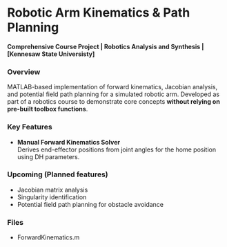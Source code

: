 # Robotic Arm Kinematics & Path Planning  
**Comprehensive Course Project | Robotics Analysis and Synthesis | [Kennesaw State Universisty]**  

### Overview  
MATLAB-based implementation of forward kinematics, Jacobian analysis, and potential field path planning for a simulated robotic arm. Developed as part of a robotics course to demonstrate core concepts **without relying on pre-built toolbox functions**.

### Key Features 
- **Manual Forward Kinematics Solver**  
  Derives end-effector positions from joint angles for the home position using DH parameters.

### Upcoming (Planned features)
- Jacobian matrix analysis  
- Singularity identification  
- Potential field path planning for obstacle avoidance  


### Files
- ForwardKinematics.m